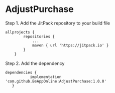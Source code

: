 # AdjustPurchase
 
 Step 1. Add the JitPack repository to your build file
 
```
allprojects {
		repositories {
			...
			maven { url 'https://jitpack.io' }
		}
	}
 ```
 
 Step 2. Add the dependency
 ```
 dependencies {
	        implementation 'com.github.BeAppOnline:AdjustPurchase:1.0.0'
	}
 ```
 
